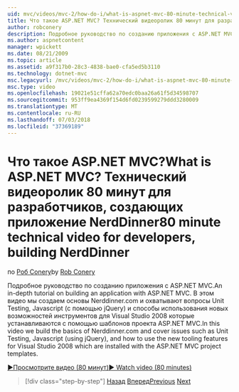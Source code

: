 ```yaml
---
uid: mvc/videos/mvc-2/how-do-i/what-is-aspnet-mvc-80-minute-technical-video-for-developers-building-nerddinner
title: Что такое ASP.NET MVC? Технический видеоролик 80 минут для разработчиков, создающих приложение NerdDinner | Документация Майкрософт
author: robconery
description: Подробное руководство по созданию приложения с ASP.NET MVC. В этом видео мы создаем основы Nerddinner.com и расскажем проблемы, такие как модульное тестирование...
ms.author: aspnetcontent
manager: wpickett
ms.date: 08/21/2009
ms.topic: article
ms.assetid: a9f317b0-28c3-4838-bae0-cfa5ed5b3110
ms.technology: dotnet-mvc
msc.legacyurl: /mvc/videos/mvc-2/how-do-i/what-is-aspnet-mvc-80-minute-technical-video-for-developers-building-nerddinner
msc.type: video
ms.openlocfilehash: 19021e51cffa62a70edc0baa26a61f5d34598707
ms.sourcegitcommit: 953ff9ea4369f154d6fd0239599279ddd3280009
ms.translationtype: MT
ms.contentlocale: ru-RU
ms.lasthandoff: 07/03/2018
ms.locfileid: "37369189"
---
```

<a name="what-is-aspnet-mvc-80-minute-technical-video-for-developers-building-nerddinner"></a><span data-ttu-id="d1c4a-105">Что такое ASP.NET MVC?</span><span class="sxs-lookup"><span data-stu-id="d1c4a-105">What is ASP.NET MVC?</span></span> <span data-ttu-id="d1c4a-106">Технический видеоролик 80 минут для разработчиков, создающих приложение NerdDinner</span><span class="sxs-lookup"><span data-stu-id="d1c4a-106">80 minute technical video for developers, building NerdDinner</span></span>
====================
<span data-ttu-id="d1c4a-107">по [Роб Conery](https://github.com/robconery)</span><span class="sxs-lookup"><span data-stu-id="d1c4a-107">by [Rob Conery](https://github.com/robconery)</span></span>

<span data-ttu-id="d1c4a-108">Подробное руководство по созданию приложения с ASP.NET MVC.</span><span class="sxs-lookup"><span data-stu-id="d1c4a-108">An in-depth tutorial on building an application with ASP.NET MVC.</span></span> <span data-ttu-id="d1c4a-109">В этом видео мы создаем основы Nerddinner.com и охватывают вопросы Unit Testing, Javascript (с помощью jQuery) и способы использования новых возможностей инструментов для Visual Studio 2008 которые устанавливаются с помощью шаблонов проекта ASP.NET MVC.</span><span class="sxs-lookup"><span data-stu-id="d1c4a-109">In this video we build the basics of Nerddinner.com and cover issues such as Unit Testing, Javascript (using jQuery), and how to use the new tooling features for Visual Studio 2008 which are installed with the ASP.NET MVC project templates.</span></span>

[<span data-ttu-id="d1c4a-110">&#9654;Просмотрите видео (80 минут)</span><span class="sxs-lookup"><span data-stu-id="d1c4a-110">&#9654; Watch video (80 minutes)</span></span>](https://channel9.msdn.com/Blogs/ASP-NET-Site-Videos/what-is-aspnet-mvc-80-minute-technical-video-for-developers-building-nerddinner)

> [!div class="step-by-step"]
> <span data-ttu-id="d1c4a-111">[Назад](displaying-a-table-of-database-data.md)
> [Вперед](why-aspnet-mvc-3-minute-overview-video-for-decision-makers.md)</span><span class="sxs-lookup"><span data-stu-id="d1c4a-111">[Previous](displaying-a-table-of-database-data.md)
[Next](why-aspnet-mvc-3-minute-overview-video-for-decision-makers.md)</span></span>
